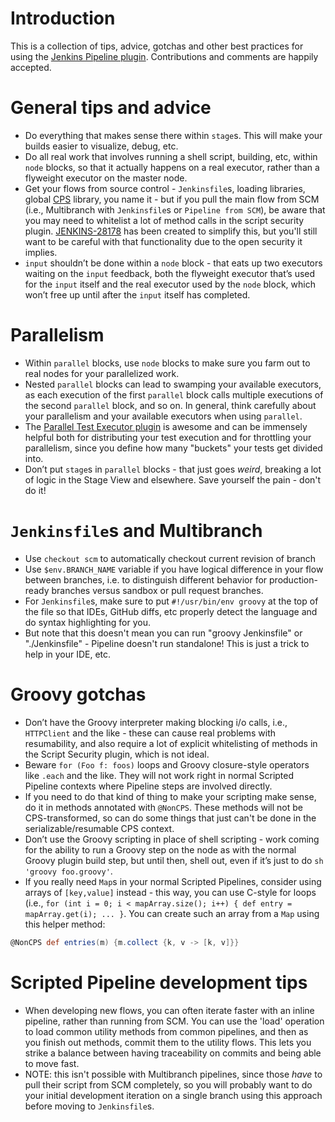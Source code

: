 # Introduction
This is a collection of tips, advice, gotchas and other best practices for using the [Jenkins Pipeline plugin](https://github.com/jenkinsci/workflow-plugin/blob/master/README.md). Contributions and comments are happily accepted.

# General tips and advice
* Do everything that makes sense there within `stage`s. This will make your builds easier to visualize, debug, etc.
* Do all real work that involves running a shell script, building, etc, within `node` blocks, so that it actually happens on a real executor, rather than a flyweight executor on the master node.
* Get your flows from source control - `Jenkinsfile`s, loading libraries, global [CPS](https://en.wikipedia.org/wiki/Continuation-passing_style) library, you name it - but if you pull the main flow from SCM (i.e., Multibranch with `Jenkinsfile`s or `Pipeline from SCM`), be aware that you may need to whitelist a lot of method calls in the script security plugin. [JENKINS-28178](https://issues.jenkins-ci.org/browse/JENKINS-28178) has been created to simplify this, but you'll still want to be careful with that functionality due to the open security it implies.
* `input` shouldn’t be done within a `node` block - that eats up two executors waiting on the `input` feedback, both the flyweight executor that’s used for the `input` itself and the real executor used by the `node` block, which won’t free up until after the `input` itself has completed.

# Parallelism
* Within `parallel` blocks, use `node` blocks to make sure you farm out to real nodes for your parallelized work.
* Nested `parallel` blocks can lead to swamping your available executors, as each execution of the first `parallel` block calls multiple executions of the second `parallel` block, and so on. In general, think carefully about your parallelism and your available executors when using `parallel`.
* The [Parallel Test Executor plugin](https://github.com/jenkinsci/parallel-test-executor-plugin) is awesome and can be immensely helpful both for distributing your test execution and for throttling your parallelism, since you define how many "buckets" your tests get divided into.
* Don’t put `stage`s in `parallel` blocks - that just goes *weird*, breaking a lot of logic in the Stage View and elsewhere. Save yourself the pain - don't do it!

# `Jenkinsfile`s and Multibranch
* Use `checkout scm` to automatically checkout current revision of branch
* Use `$env.BRANCH_NAME` variable if you have logical difference in your flow between branches, i.e. to distinguish different behavior for production-ready branches versus sandbox or pull request branches.
* For `Jenkinsfile`s, make sure to put `#!/usr/bin/env groovy` at the top of the file so that IDEs, GitHub diffs, etc properly detect the language and do syntax highlighting for you.
 * But note that this doesn't mean you can run "groovy Jenkinsfile" or "./Jenkinsfile" - Pipeline doesn't run standalone! This is just a trick to help in your IDE, etc.

# Groovy gotchas
* Don’t have the Groovy interpreter making blocking i/o calls, i.e., `HTTPClient` and the like - these can cause real problems with resumability, and also require a lot of explicit whitelisting of methods in the Script Security plugin, which is not ideal.
* Beware `for (Foo f: foos)` loops and Groovy closure-style operators like `.each` and the like. They will not work right in normal Scripted Pipeline contexts where Pipeline steps are involved directly.
* If you need to do that kind of thing to make your scripting make sense, do it in methods annotated with `@NonCPS`. These methods will not be CPS-transformed, so can do some things that just can't be done in the serializable/resumable CPS context.
* Don’t use the Groovy scripting in place of shell scripting - work coming for the ability to run a Groovy step on the node as with the normal Groovy plugin build step, but until then, shell out, even if it’s just to do `sh 'groovy foo.groovy'`.
* If you really need `Map`s in your normal Scripted Pipelines, consider using arrays of `[key,value]` instead - this way, you can use C-style for loops (i.e., `for (int i = 0; i < mapArray.size(); i++) { def entry = mapArray.get(i); ... }`. You can create such an array from a `Map` using this helper method:
```groovy
@NonCPS def entries(m) {m.collect {k, v -> [k, v]}}
```

# Scripted Pipeline development tips
* When developing new flows, you can often iterate faster with an inline pipeline, rather than running from SCM. You can use the 'load' operation to load common utility methods from common pipelines, and then as you finish out methods, commit them to the utility flows.  This lets you strike a balance between having traceability on commits and being able to move fast.
 * NOTE: this isn't possible with Multibranch pipelines, since those *have* to pull their script from SCM completely, so you will probably want to do your initial development iteration on a single branch using this approach before moving to `Jenkinsfile`s.
